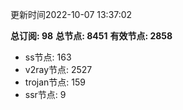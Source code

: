 更新时间2022-10-07 13:37:02

**总订阅: 98**
**总节点: 8451**
**有效节点: 2858**
- ss节点: 163
- v2ray节点: 2527
- trojan节点: 159
- ssr节点: 9
